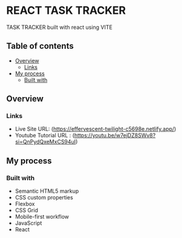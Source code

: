 # REACT TASK TRACKER

TASK TRACKER built with react using VITE

## Table of contents

- [Overview](#overview)
  - [Links](#links)
- [My process](#my-process)
  - [Built with](#built-with)

## Overview

### Links

- Live Site URL: (https://effervescent-twilight-c5698e.netlify.app/)
- Youtube Tutorial URL : (https://youtu.be/w7ejDZ8SWv8?si=QnPydQxeMxCS94uI)

## My process

### Built with

- Semantic HTML5 markup
- CSS custom properties
- Flexbox
- CSS Grid
- Mobile-first workflow
- JavaScript
- React


